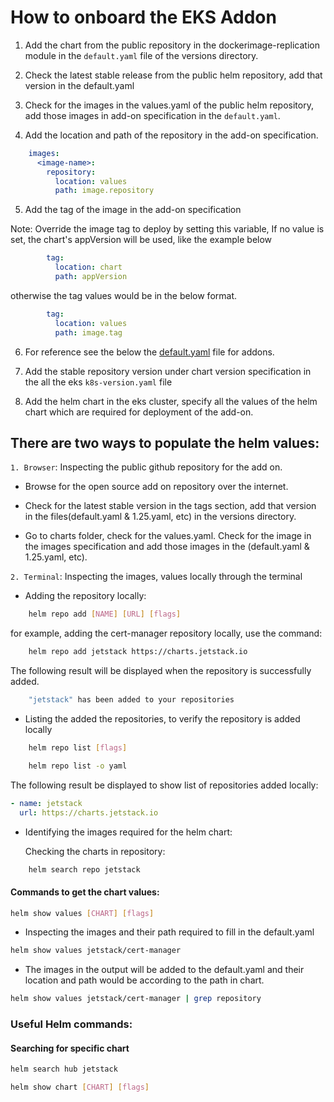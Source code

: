 # How to onboard the EKS Addon 

1. Add the chart from the public repository in the dockerimage-replication module in the `default.yaml` file of the versions directory. 
    
2. Check the latest stable release from the public helm repository, add that version in the default.yaml
    
3. Check for the images in the values.yaml of the public helm repository, add those images in add-on specification in the `default.yaml`. 
    
4. Add the location and path of the repository in the add-on specification.

```yaml
    images:
      <image-name>:
        repository:
          location: values
          path: image.repository
```

5. Add the tag of the image in the add-on specification

Note: Override the image tag to deploy by setting this variable, If no value is set, the chart's appVersion will be used, like the example below

```yaml
        tag:
          location: chart
          path: appVersion
```

otherwise the tag values would be in the below format. 

```yaml
        tag:
          location: values
          path: image.tag
```

6. For reference see the below the [default.yaml](https://github.com/jasaws1048/autonomous-driving-data-framework/blob/main/data/eks_dockerimage-replication/versions/default.yaml) file for addons. 

7. Add the stable repository version under chart version specification in the all the eks `k8s-version.yaml` file

8. Add the helm chart in the eks cluster, specify all the values of the helm chart which are required for deployment of the add-on. 


## There are two ways to populate the helm values:

`1. Browser`: Inspecting the public github repository for the add on. 

* Browse for the open source add on repository over the internet. 

* Check for the latest stable version in the tags section, add that version in the files(default.yaml & 1.25.yaml, etc) in the versions directory. 

* Go to charts folder, check for the values.yaml. Check for the image in the images specification and add those images in the (default.yaml & 1.25.yaml, etc). 


`2. Terminal`: Inspecting the images, values locally through the terminal 

* Adding the repository locally: 

```bash
    helm repo add [NAME] [URL] [flags]
```

for example, adding the cert-manager repository locally, use the command:

```bash
    helm repo add jetstack https://charts.jetstack.io
```

The following result will be displayed when the repository is successfully added.

```bash
    "jetstack" has been added to your repositories
```

* Listing the added the repositories, to verify the repository is added locally 

```bash
    helm repo list [flags]
```

```bash
    helm repo list -o yaml
```

The following result be displayed to show list of repositories added locally:

```yaml
- name: jetstack
  url: https://charts.jetstack.io
 ```

* Identifying the images required for the helm chart:

    Checking the charts in repository:

```bash
    helm search repo jetstack
```

#### Commands to get the chart values:

```bash
helm show values [CHART] [flags]
```

* Inspecting the images and their path required to fill in the default.yaml

```bash
helm show values jetstack/cert-manager
```

* The images in the output will be added to the default.yaml and their location and path would be according to the path in chart. 

```bash
helm show values jetstack/cert-manager | grep repository
```

### Useful Helm commands:

#### Searching for specific chart 

```bash
helm search hub jetstack
```
```bash
helm show chart [CHART] [flags]
```
